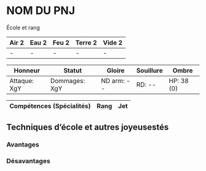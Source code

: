# NOM DU PNJ

École et rang

| **Air** 2     | **Eau** 2     | **Feu** 2     | **Terre** 2   | **Vide** 2
| ------------- | ------------- | ------------- | ------------- | -------------
| -             | -             | -             | -             | -

| Honneur       | Statut        | Gloire        | Souillure     | Ombre
| ------------- | ------------- | ------------- | ------------- | -------------
| Attaque: XgY  | Dommages: XgY | ND arm: --    | RD: --        | HP: 38 (0)

| Compétences (Spécialités)                     | Rang  | Jet
| --------------------------------------------- | ----- | -------



## Techniques d’école et autres joyeusestés


### Avantages


### Désavantages
